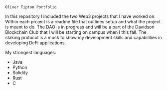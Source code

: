 `Oliver Tipton Portfolio`

In this repository I included the two Web3 projects that I have worked on.  Within each project is a readme file that outlines setup and what the project is meant to do.  The DAO is in progress and will be a part of the Davidson Blockchain Club that I will be starting on campus when I this fall.  The staking protocol is a mock to show my development skills and capabilities in developing DeFi applications.

My strongest languages:
- Java
- Python
- Solidity
- Rust
- C


